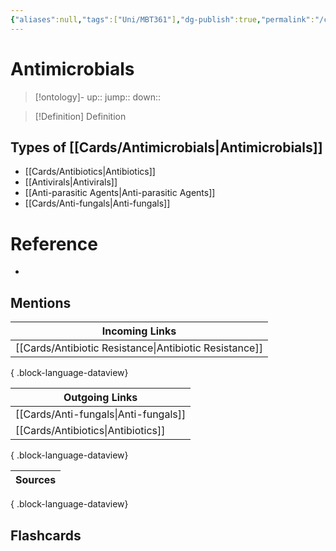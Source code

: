 ```yaml
---
{"aliases":null,"tags":["Uni/MBT361"],"dg-publish":true,"permalink":"/cards/antimicrobials/","dgPassFrontmatter":true}
---
```


# Antimicrobials

> [!ontology]-
> up:: 
> jump:: 
> down:: 

> [!Definition] Definition

## Types of [[Cards/Antimicrobials\|Antimicrobials]]

- [[Cards/Antibiotics\|Antibiotics]]
- [[Antivirals\|Antivirals]]
- [[Anti-parasitic Agents\|Anti-parasitic Agents]]
- [[Cards/Anti-fungals\|Anti-fungals]]

# Reference

- 

## Mentions

| Incoming Links                                            |
| --------------------------------------------------------- |
| [[Cards/Antibiotic Resistance\|Antibiotic Resistance]] |

{ .block-language-dataview}

| Outgoing Links                          |
| --------------------------------------- |
| [[Cards/Anti-fungals\|Anti-fungals]] |
| [[Cards/Antibiotics\|Antibiotics]]   |

{ .block-language-dataview}

| Sources |
| ------- |

{ .block-language-dataview}

## Flashcards